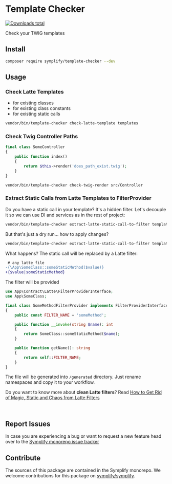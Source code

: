 # Template Checker

[![Downloads total](https://img.shields.io/packagist/dt/symplify/template-checker.svg?style=flat-square)](https://packagist.org/packages/symplify/template-checker/stats)

Check your TWIG templates

## Install

```bash
composer require symplify/template-checker --dev
```

## Usage

### Check Latte Templates

- for existing classes
- for existing class constants
- for existing static calls

```bash
vendor/bin/template-checker check-latte-template templates
```

### Check Twig Controller Paths

```php
final class SomeController
{
    public function index()
    {
        return $this->render('does_path_exist.twig');
    }
}
```

```bash
vendor/bin/template-checker check-twig-render src/Controller
```

### Extract Static Calls from Latte Templates to FilterProvider

Do you have a static call in your template? It's a hidden filter. Let's decouple it so we can use DI and services as in the rest of project:

```bash
vendor/bin/template-checker extract-latte-static-call-to-filter templates
```

But that's just a dry run... how to apply changes?

```bash
vendor/bin/template-checker extract-latte-static-call-to-filter templates --fix
```

What happens? The static call will be replaced by a Latte filter:

```diff
 # any latte file
-{\App\SomeClass::someStaticMethod($value)}
+{$value|someStaticMethod}
```

The filter will be provided

```php
use App\Contract\Latte\FilterProviderInterface;
use App\SomeClass;

final class SomeMethodFilterProvider implements FilterProviderInterface
{
    public const FILTER_NAME = 'someMethod';

    public function __invoke(string $name): int
    {
        return SomeClass::someStaticMethod($name);
    }

    public function getName(): string
    {
        return self::FILTER_NAME;
    }
}
```

The file will be generated into `/generated` directory. Just rename namespaces and copy it to your workflow.

Do you want to know more about **clean Latte filters**? Read [How to Get Rid of Magic, Static and Chaos from Latte Filters](https://tomasvotruba.com/blog/2020/08/17/how-to-get-rid-of-magic-static-and-chaos-from-latte-filters/)

<br>

## Report Issues

In case you are experiencing a bug or want to request a new feature head over to the [Symplify monorepo issue tracker](https://github.com/symplify/symplify/issues)

## Contribute

The sources of this package are contained in the Symplify monorepo. We welcome contributions for this package on [symplify/symplify](https://github.com/symplify/symplify).
